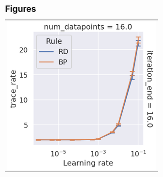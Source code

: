 
# Figures

|                                 |
|:--------------------------------|
| ![](./base-path-rand-data-.png) |
